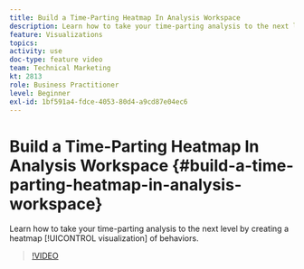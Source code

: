 ```yaml
---
title: Build a Time-Parting Heatmap In Analysis Workspace
description: Learn how to take your time-parting analysis to the next level by creating a heatmap visualization of behaviors.
feature: Visualizations
topics: 
activity: use
doc-type: feature video
team: Technical Marketing
kt: 2813
role: Business Practitioner
level: Beginner
exl-id: 1bf591a4-fdce-4053-80d4-a9cd87e04ec6
---
```

# Build a Time-Parting Heatmap In Analysis Workspace {#build-a-time-parting-heatmap-in-analysis-workspace}

Learn how to take your time-parting analysis to the next level by creating a heatmap [!UICONTROL visualization] of behaviors.

>[!VIDEO](https://video.tv.adobe.com/v/26991/?quality=12)
